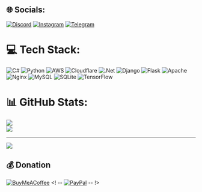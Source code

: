## 🌐 Socials:
[![Discord](https://img.shields.io/badge/Discord-%237289DA.svg?logo=discord&logoColor=white)](https://discord.gg/zpmqvnuXRC)
[![Instagram](https://img.shields.io/badge/Instagram-%23E4405F.svg?logo=Instagram&logoColor=white)](https://instagram.com/gnsrfan) 
[![Telegram](https://img.shields.io/badge/-telegram-white?color=white&logo=telegram&logoColor=blue)](https://t.me/gnsrfan/)

# 💻 Tech Stack:
![C#](https://img.shields.io/badge/c%23-%23239120.svg?style=for-the-badge&logo=c-sharp&logoColor=white) ![Python](https://img.shields.io/badge/python-3670A0?style=for-the-badge&logo=python&logoColor=ffdd54) ![AWS](https://img.shields.io/badge/AWS-%23FF9900.svg?style=for-the-badge&logo=amazon-aws&logoColor=white) ![Cloudflare](https://img.shields.io/badge/Cloudflare-F38020?style=for-the-badge&logo=Cloudflare&logoColor=white) ![.Net](https://img.shields.io/badge/.NET-5C2D91?style=for-the-badge&logo=.net&logoColor=white) ![Django](https://img.shields.io/badge/django-%23092E20.svg?style=for-the-badge&logo=django&logoColor=white) ![Flask](https://img.shields.io/badge/flask-%23000.svg?style=for-the-badge&logo=flask&logoColor=white) ![Apache](https://img.shields.io/badge/apache-%23D42029.svg?style=for-the-badge&logo=apache&logoColor=white) ![Nginx](https://img.shields.io/badge/nginx-%23009639.svg?style=for-the-badge&logo=nginx&logoColor=white) ![MySQL](https://img.shields.io/badge/mysql-%2300f.svg?style=for-the-badge&logo=mysql&logoColor=white) ![SQLite](https://img.shields.io/badge/sqlite-%2307405e.svg?style=for-the-badge&logo=sqlite&logoColor=white) ![TensorFlow](https://img.shields.io/badge/TensorFlow-%23FF6F00.svg?style=for-the-badge&logo=TensorFlow&logoColor=white)
# 📊 GitHub Stats:
![](https://github-readme-stats.vercel.app/api?username=Rfannn&theme=dark&hide_border=false&include_all_commits=true&count_private=false)<br/>
![](https://github-readme-streak-stats.herokuapp.com/?user=Rfannn&theme=dark&hide_border=false)<br/>

---
[![](https://visitcount.itsvg.in/api?id=Rfannn&icon=2&color=0)](https://visitcount.itsvg.in)

  ## 💰 Donation
  [![BuyMeACoffee](https://img.shields.io/badge/Buy%20Me%20a%20Coffee-ffdd00?style=for-the-badge&logo=buy-me-a-coffee&logoColor=black)](https://buymeacoffee.com/Rfannn)  <! -- [![PayPal](https://img.shields.io/badge/PayPal-00457C?style=for-the-badge&logo=paypal&logoColor=white)](https://paypal.me/Rfannn) -- !>

  
<!-- huh -->
